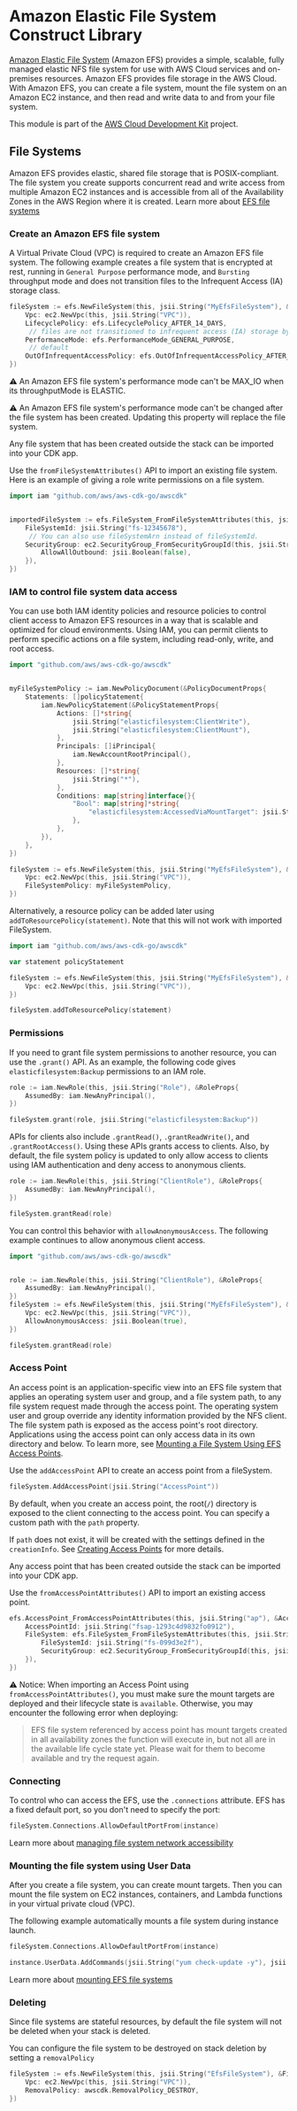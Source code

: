 # Amazon Elastic File System Construct Library

[Amazon Elastic File System](https://docs.aws.amazon.com/efs/latest/ug/whatisefs.html) (Amazon EFS) provides a simple, scalable,
fully managed elastic NFS file system for use with AWS Cloud services and on-premises resources.
Amazon EFS provides file storage in the AWS Cloud. With Amazon EFS, you can create a file system,
mount the file system on an Amazon EC2 instance, and then read and write data to and from your file system.

This module is part of the [AWS Cloud Development Kit](https://github.com/aws/aws-cdk) project.

## File Systems

Amazon EFS provides elastic, shared file storage that is POSIX-compliant. The file system you create
supports concurrent read and write access from multiple Amazon EC2 instances and is accessible from
all of the Availability Zones in the AWS Region where it is created. Learn more about [EFS file systems](https://docs.aws.amazon.com/efs/latest/ug/creating-using.html)

### Create an Amazon EFS file system

A Virtual Private Cloud (VPC) is required to create an Amazon EFS file system.
The following example creates a file system that is encrypted at rest, running in `General Purpose`
performance mode, and `Bursting` throughput mode and does not transition files to the Infrequent
Access (IA) storage class.

```go
fileSystem := efs.NewFileSystem(this, jsii.String("MyEfsFileSystem"), &FileSystemProps{
	Vpc: ec2.NewVpc(this, jsii.String("VPC")),
	LifecyclePolicy: efs.LifecyclePolicy_AFTER_14_DAYS,
	 // files are not transitioned to infrequent access (IA) storage by default
	PerformanceMode: efs.PerformanceMode_GENERAL_PURPOSE,
	 // default
	OutOfInfrequentAccessPolicy: efs.OutOfInfrequentAccessPolicy_AFTER_1_ACCESS,
})
```

⚠️ An Amazon EFS file system's performance mode can't be MAX_IO when its throughputMode is ELASTIC.

⚠️ An Amazon EFS file system's performance mode can't be changed after the file system has been created.
Updating this property will replace the file system.

Any file system that has been created outside the stack can be imported into your CDK app.

Use the `fromFileSystemAttributes()` API to import an existing file system.
Here is an example of giving a role write permissions on a file system.

```go
import iam "github.com/aws/aws-cdk-go/awscdk"


importedFileSystem := efs.FileSystem_FromFileSystemAttributes(this, jsii.String("existingFS"), &FileSystemAttributes{
	FileSystemId: jsii.String("fs-12345678"),
	 // You can also use fileSystemArn instead of fileSystemId.
	SecurityGroup: ec2.SecurityGroup_FromSecurityGroupId(this, jsii.String("SG"), jsii.String("sg-123456789"), &SecurityGroupImportOptions{
		AllowAllOutbound: jsii.Boolean(false),
	}),
})
```

### IAM to control file system data access

You can use both IAM identity policies and resource policies to control client access to Amazon EFS resources in a way that is scalable and optimized for cloud environments. Using IAM, you can permit clients to perform specific actions on a file system, including read-only, write, and root access.

```go
import "github.com/aws/aws-cdk-go/awscdk"


myFileSystemPolicy := iam.NewPolicyDocument(&PolicyDocumentProps{
	Statements: []policyStatement{
		iam.NewPolicyStatement(&PolicyStatementProps{
			Actions: []*string{
				jsii.String("elasticfilesystem:ClientWrite"),
				jsii.String("elasticfilesystem:ClientMount"),
			},
			Principals: []iPrincipal{
				iam.NewAccountRootPrincipal(),
			},
			Resources: []*string{
				jsii.String("*"),
			},
			Conditions: map[string]interface{}{
				"Bool": map[string]*string{
					"elasticfilesystem:AccessedViaMountTarget": jsii.String("true"),
				},
			},
		}),
	},
})

fileSystem := efs.NewFileSystem(this, jsii.String("MyEfsFileSystem"), &FileSystemProps{
	Vpc: ec2.NewVpc(this, jsii.String("VPC")),
	FileSystemPolicy: myFileSystemPolicy,
})
```

Alternatively, a resource policy can be added later using `addToResourcePolicy(statement)`. Note that this will not work with imported FileSystem.

```go
import iam "github.com/aws/aws-cdk-go/awscdk"

var statement policyStatement

fileSystem := efs.NewFileSystem(this, jsii.String("MyEfsFileSystem"), &FileSystemProps{
	Vpc: ec2.NewVpc(this, jsii.String("VPC")),
})

fileSystem.addToResourcePolicy(statement)
```

### Permissions

If you need to grant file system permissions to another resource, you can use the `.grant()` API.
As an example, the following code gives `elasticfilesystem:Backup` permissions to an IAM role.

```go
role := iam.NewRole(this, jsii.String("Role"), &RoleProps{
	AssumedBy: iam.NewAnyPrincipal(),
})

fileSystem.grant(role, jsii.String("elasticfilesystem:Backup"))
```

APIs for clients also include `.grantRead()`, `.grantReadWrite()`, and `.grantRootAccess()`. Using these APIs grants access to clients.
Also, by default, the file system policy is updated to only allow access to clients using IAM authentication and deny access to anonymous clients.

```go
role := iam.NewRole(this, jsii.String("ClientRole"), &RoleProps{
	AssumedBy: iam.NewAnyPrincipal(),
})

fileSystem.grantRead(role)
```

You can control this behavior with `allowAnonymousAccess`. The following example continues to allow anonymous client access.

```go
import "github.com/aws/aws-cdk-go/awscdk"


role := iam.NewRole(this, jsii.String("ClientRole"), &RoleProps{
	AssumedBy: iam.NewAnyPrincipal(),
})
fileSystem := efs.NewFileSystem(this, jsii.String("MyEfsFileSystem"), &FileSystemProps{
	Vpc: ec2.NewVpc(this, jsii.String("VPC")),
	AllowAnonymousAccess: jsii.Boolean(true),
})

fileSystem.grantRead(role)
```

### Access Point

An access point is an application-specific view into an EFS file system that applies an operating
system user and group, and a file system path, to any file system request made through the access
point. The operating system user and group override any identity information provided by the NFS
client. The file system path is exposed as the access point's root directory. Applications using
the access point can only access data in its own directory and below. To learn more, see [Mounting a File System Using EFS Access Points](https://docs.aws.amazon.com/efs/latest/ug/efs-access-points.html).

Use the `addAccessPoint` API to create an access point from a fileSystem.

```go
fileSystem.AddAccessPoint(jsii.String("AccessPoint"))
```

By default, when you create an access point, the root(`/`) directory is exposed to the client
connecting to the access point. You can specify a custom path with the `path` property.

If `path` does not exist, it will be created with the settings defined in the `creationInfo`.
See [Creating Access Points](https://docs.aws.amazon.com/efs/latest/ug/create-access-point.html) for more details.

Any access point that has been created outside the stack can be imported into your CDK app.

Use the `fromAccessPointAttributes()` API to import an existing access point.

```go
efs.AccessPoint_FromAccessPointAttributes(this, jsii.String("ap"), &AccessPointAttributes{
	AccessPointId: jsii.String("fsap-1293c4d9832fo0912"),
	FileSystem: efs.FileSystem_FromFileSystemAttributes(this, jsii.String("efs"), &FileSystemAttributes{
		FileSystemId: jsii.String("fs-099d3e2f"),
		SecurityGroup: ec2.SecurityGroup_FromSecurityGroupId(this, jsii.String("sg"), jsii.String("sg-51530134")),
	}),
})
```

⚠️ Notice: When importing an Access Point using `fromAccessPointAttributes()`, you must make sure
the mount targets are deployed and their lifecycle state is `available`. Otherwise, you may encounter
the following error when deploying:

> EFS file system <ARN of efs> referenced by access point <ARN of access point of EFS> has
> mount targets created in all availability zones the function will execute in, but not all
> are in the available life cycle state yet. Please wait for them to become available and
> try the request again.

### Connecting

To control who can access the EFS, use the `.connections` attribute. EFS has
a fixed default port, so you don't need to specify the port:

```go
fileSystem.Connections.AllowDefaultPortFrom(instance)
```

Learn more about [managing file system network accessibility](https://docs.aws.amazon.com/efs/latest/ug/manage-fs-access.html)

### Mounting the file system using User Data

After you create a file system, you can create mount targets. Then you can mount the file system on
EC2 instances, containers, and Lambda functions in your virtual private cloud (VPC).

The following example automatically mounts a file system during instance launch.

```go
fileSystem.Connections.AllowDefaultPortFrom(instance)

instance.UserData.AddCommands(jsii.String("yum check-update -y"), jsii.String("yum upgrade -y"), jsii.String("yum install -y amazon-efs-utils"), jsii.String("yum install -y nfs-utils"), jsii.String("file_system_id_1=" + fileSystem.FileSystemId), jsii.String("efs_mount_point_1=/mnt/efs/fs1"), jsii.String("mkdir -p \"${efs_mount_point_1}\""), jsii.String("test -f \"/sbin/mount.efs\" && echo \"${file_system_id_1}:/ ${efs_mount_point_1} efs defaults,_netdev\" >> /etc/fstab || " + "echo \"${file_system_id_1}.efs." + awscdk.stack_Of(this).Region + ".amazonaws.com:/ ${efs_mount_point_1} nfs4 nfsvers=4.1,rsize=1048576,wsize=1048576,hard,timeo=600,retrans=2,noresvport,_netdev 0 0\" >> /etc/fstab"), jsii.String("mount -a -t efs,nfs4 defaults"))
```

Learn more about [mounting EFS file systems](https://docs.aws.amazon.com/efs/latest/ug/mounting-fs.html)

### Deleting

Since file systems are stateful resources, by default the file system will not be deleted when your
stack is deleted.

You can configure the file system to be destroyed on stack deletion by setting a `removalPolicy`

```go
fileSystem := efs.NewFileSystem(this, jsii.String("EfsFileSystem"), &FileSystemProps{
	Vpc: ec2.NewVpc(this, jsii.String("VPC")),
	RemovalPolicy: awscdk.RemovalPolicy_DESTROY,
})
```
